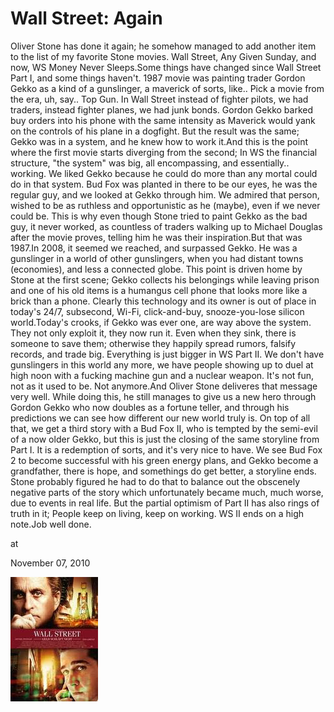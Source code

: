 # Wall Street: Again
Oliver Stone has done it again; he somehow managed to add another item to the list of my favorite Stone movies. Wall Street, Any Given Sunday, and now, WS Money Never Sleeps.Some things have changed since Wall Street Part I, and some things haven't. 1987 movie was painting trader Gordon Gekko as a kind of a gunslinger, a maverick of sorts, like.. Pick a movie from the era, uh, say..  Top Gun. In Wall Street instead of fighter pilots, we had traders, instead fighter planes, we had junk bonds. Gordon Gekko barked buy orders into his phone with the same intensity as Maverick would yank on the controls of his plane in  a dogfight. But the result was the same; Gekko was in a system, and he knew how to work it.And this is the point where the first movie starts diverging from the second; In WS the financial structure, "the system" was big, all encompassing, and essentially.. working. We liked Gekko because he could do more than any mortal could do in that system. Bud Fox was planted in there to be our eyes, he was the regular guy, and we looked at Gekko through him. We admired that person, wished to be as ruthless and opportunistic as he (maybe), even if we never could be. This is why even though Stone tried to paint Gekko as the bad guy, it never worked, as countless of traders walking up to Michael Douglas after the movie proves, telling him he was their inspiration.But that was 1987.In 2008, it seemed we reached, and surpassed  Gekko. He was a gunslinger in a world of other gunslingers, when you had distant towns (economies), and less a connected globe. This point is driven home by Stone at the first scene; Gekko collects his belongings while leaving prison and one of his old items is a humangus cell phone that looks more like a brick than a phone. Clearly this technology and its owner is out of place in today's 24/7, subsecond, Wi-Fi, click-and-buy, snooze-you-lose silicon world.Today's crooks, if Gekko was ever one, are way above the system. They not only exploit it, they now run it. Even when they sink, there is someone to save them; otherwise they happily spread rumors, falsify records, and trade big. Everything is just bigger in WS Part II. We don't have gunslingers in this world any more, we have people showing up to duel at high noon with a fucking machine gun and a nuclear weapon. It's not fun, not as it used to be. Not anymore.And Oliver Stone deliveres that message very well. While doing this, he still manages to give us a new hero through Gordon Gekko who now doubles as a fortune teller, and through his predictions we can see how different our new world truly is. On top of all that, we get a third story with a Bud Fox II, who is tempted by the semi-evil of a now older Gekko, but this is just the closing of the same storyline from Part I. It is a redemption of sorts, and it's very nice to have. We  see Bud Fox 2 to become successful with his green energy plans, and Gekko  become a grandfather, there is hope, and somethings do get better, a storyline ends. Stone probably figured he had to do that to balance out the obscenely negative parts of the story which unfortunately became much, much worse, due to events in real life. But the partial optimism of Part II has also rings of truth in it; People keep on living, keep on working. WS II ends on a high note.Job well done.







at

November 07, 2010















![](ws.jpeg)
